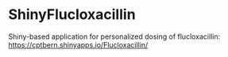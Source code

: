 # ShinyFlucloxacillin
Shiny-based application for personalized dosing of flucloxacillin: https://cptbern.shinyapps.io/Flucloxacillin/
